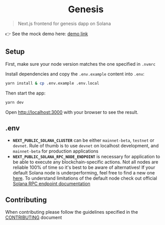 <h1 align="center">Genesis</h1>

> Next.js frontend for genesis dapp on Solana

👉 See the mock demo here: [demo link](https://genesis-app-web.vercel.app/invest)

## Setup

First, make sure your node version matches the one specified in `.nvmrc`

Install dependencies and copy the `.env.example` content into `.env`:

```bash
yarn install & cp .env.example .env.local
```

Then start the app:

```bash
yarn dev
```

Open [http://localhost:3000](http://localhost:3000) with your browser to see the result.

## .env

- **`NEXT_PUBLIC_SOLANA_CLUSTER`** can be either `mainnet-beta`, `testnet` or `devnet`. Rule of thumb is to use `devnet` on localhost development, and `mainnet-beta` for production applications
- **`NEXT_PUBLIC_SOLANA_RPC_NODE_ENDPOINT`** is necessary for application to be able to execute any blockchain-specific actions. Not all nodes are reliable 100% of time so it's best to be aware of alternatives! If your default Solana node is underperforming, feel free to find a new one [here](https://www.allthatnode.com/solana.dsrv). To understand limitations of the default node check out official [Solana RPC endpoint documentation](https://docs.solana.com/cluster/rpc-endpoints)

## Contributing

When contributing please follow the guidelines specified in the [CONTRIBUTING](./CONTRIBUTING.md) document
